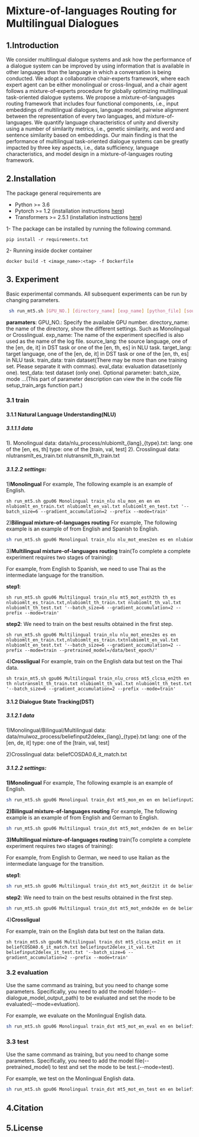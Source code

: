 
# Mixture-of-languages Routing for Multilingual Dialogues

## 1.Introduction
 We consider multilingual dialogue systems and ask how the performance of a dialogue system can be improved by using information that is available in other languages than the language in which a conversation is being conducted. We adopt a collaborative chair-experts framework, where each expert agent can be either monolingual or cross-lingual, and a chair agent follows a mixture-of-experts procedure for globally optimizing multilingual task-oriented dialogue systems. We propose a mixture-of-languages routing framework that includes four functional components, i.e., input embeddings of multilingual dialogues, language model, pairwise alignment between the representation of every two languages, and mixture-of-languages.
 We quantify language characteristics of unity and diversity using a number of similarity metrics, i.e., genetic similarity, and word and sentence similarity based on embeddings. Our main finding is that the performance of multilingual task-oriented dialogue systems can be greatly impacted by three key aspects, i.e., data sufficiency, language
characteristics, and model design in a mixture-of-languages routing framework.

## 2.Installation

The package general requirements are

- Python >= 3.6
- Pytorch >= 1.2 (installation instructions [here](https://pytorch.org/))
- Transformers >= 2.5.1 (installation instructions [here](https://huggingface.co/transformers/))

1- The package can be installed by running the following command.  

```pip install -r requirements.txt```

2- Running inside docker container

```
docker build -t <image_name>:<tag> -f Dockerfile
```


## 3. Experiment
Basic experimental commands. All subsequent experiments can be run by changing parameters.

 ```bash
  sh run_mt5.sh [GPU_NO.] [directory_name] [exp_name] [python_file] [source_lang] [target_lang] [train_data][eval_data][test_name]'[Optional parameter]'
 ```

**paramaters**:
GPU_NO.: Specify the available GPU number.
directory_name: the name of the directory, show the different settings. Such as Monolingual or Crosslingual.
exp_name: The name of the experiment specified is also used as the name of the log file.
source_lang: the source language, one of the [en, de, it] in DST task or one of the [en, th, es] in NLU task.
target_lang: target language, one of the [en, de, it] in DST task or one of the [en, th, es] in NLU task.
train_data: train dataset(There may be more than one training set. Please separate it with commas).
eval_data: evaluation dataset(only one).
test_data: test dataset (only one).
Optional parameter: batch_size, mode ...(This part of parameter description can view the in the code file setup_train_args function part.)


### 3.1 train

#### 3.1.1 Natural Language Understanding(NLU)

##### 3.1.1.1 data
1). Monolingual data:
      data/nlu_process/nlubiomlt_{lang}_{type}.txt: 
      lang: one of the [en, es, th]
      type: one of the [train, val, test]
2). Crosslingual data:
    nlutransmlt_es_train.txt
    nlutransmlt_th_train.txt
##### 3.1.2.2 settings:
1)**Monolingual**
For example, The following example is an example of English.

```
sh run_mt5.sh gpu06 Monolingual train_nlu nlu_mon_en en en nlubiomlt_en_train.txt nlubiomlt_en_val.txt nlubiomlt_en_test.txt '--batch_size=6 --gradient_accumulation=2 --prefix --mode=train'
```

2)**Bilingual mixture-of-languages routing**
For example, The following example is an example of from English and Spanish to English.

```bash
sh run_mt5.sh gpu06 Monolingual train_nlu nlu_mot_enes2en es en nlubiomlt_en_train.txt,nlubiomlt_es_train.txt nlubiomlt_en_val.txt nlubiomlt_en_test.txt '--batch_size=6 --gradient_accumulation=2 --prefix --mode=train'
```
3)**Multilingual mixture-of-languages routing**
 train(To complete a complete experiment requires two stages of training):

For example, from English to Spanish, we need to use Thai as the intermediate language for the transition.


**step1**:
 ```
 sh run_mt5.sh gpu06 Multilingual train_nlu mt5_mot_esth2th th es nlubiomlt_es_train.txt,nlubiomlt_th_train.txt nlubiomlt_th_val.txt nlubiomlt_th_test.txt '--batch_size=6 --gradient_accumulation=2 --prefix --mode=train'
 ```
**step2**:
We need to train on the best results obtained in the first step.
```
sh run_mt5.sh gpu06 Multilingual train_nlu nlu_mot_enes2es es en nlubiomlt_en_train.txt,nlubiomlt_es_train.txtnlubiomlt_en_val.txt nlubiomlt_en_test.txt '--batch_size=6 --gradient_accumulation=2 --prefix --mode=train --pretrained_model=/data/best_epoch/'
```

4)**Crossligual**
For example, train on the English data but test on the Thai data.
 ```
 sh train_mt5.sh gpu06 Multilingual train_nlu_cross mt5_clcsa_en2th en th nlutransmlt_th_train.txt nlubiomlt_th_val.txt nlubiomlt_th_test.txt '--batch_size=6 --gradient_accumulation=2 --prefix --mode=train'
 ```

#### 3.1.2 Dialogue State Tracking(DST)


##### 3.1.2.1 data
1)Monolingual/Bilingual/Multilingual data:
 data/mulwoz_process/beliefinput2delex_{lang}_{type}.txt
 lang: one of the [en, de, it]
 type: one of the [train, val, test]

2)Crosslingual data:
  beliefCOSDA0.6_it_match.txt

##### 3.1.2.2 settings:
**1)Monolingual**
For example, The following example is an example of English.

```bash
sh run_mt5.sh gpu06 Monolingual train_dst mt5_mon_en en en beliefinput2delex_en_train.txt beliefinput2delex_en_val.txt beliefinput2delex_en_test.txt '--batch_size=6 --gradient_accumulation=2 --prefix --mode=train'
```
**2)Bilingual mixture-of-languages routing**
For example, The following example is an example of from English and German to English.

```bash
sh run_mt5.sh gpu06 Multilingual train_dst mt5_mot_ende2en de en beliefinput2delex_en_train.txt,beliefinput2delex_de_train.txt beliefinput2delex_en_val.txt beliefinput2delex_en_test.txt '--batch_size=6 --gradient_accumulation=2 --prefix --mode=train'
```
**3)Multilingual mixture-of-languages routing**
 train(To complete a complete experiment requires two stages of training):

For example, from English to German, we need to use Italian as the intermediate language for the transition.


**step1**:
 ```bash
 sh run_mt5.sh gpu06 Multilingual train_dst mt5_mot_deit2it it de beliefinput2delex_de_train.txt,beliefinput2delex_it_train.txt beliefinput2delex_it_val.txt beliefinput2delex_it_test.txt '--batch_size=6 --gradient_accumulation=2 --prefix --mode=train'
 ```
**step2**:
We need to train on the best results obtained in the first step.
```bash
sh run_mt5.sh gpu06 Multilingual train_dst mt5_mot_ende2de en de beliefinput2delex_en_train.txt,beliefinput2delex_de_train.txt beliefinput2delex_de_val.txt beliefinput2delex_de_test.txt '--batch_size=6 --gradient_accumulation=2 --prefix --mode=train --pretrained_model=/data/best_epoch/'
```
4)**Crossligual**

For example, train on the English data but test on the Italian data.
 ```
 sh train_mt5.sh gpu06 Multilingual train_dst mt5_clcsa_en2it en it beliefCOSDA0.6_it_match.txt beliefinput2delex_it_val.txt beliefinput2delex_it_test.txt '--batch_size=6 --gradient_accumulation=2 --prefix --mode=train'
 ```

### 3.2 evaluation

Use the same command as training, but you need to change some parameters. Specifically, you need to add the model folder(--dialogue_model_output_path) to be evaluated and set the mode to be evaluated(--mode=evluation).

For example, we evaluate on the Monlingual English data.
```bash
sh run_mt5.sh gpu06 Monolingual train_dst mt5_mot_en_eval en en beliefinput2delex_en_train.txt beliefinput2delex_en_val.txt beliefinput2delex_en_test.txt '--batch_size=6 --gradient_accumulation=2 --prefix --mode=evluation --dialogue_model_output_path=model/mon_en_model/'
```
### 3.3 test

Use the same command as training, but you need to change some parameters. Specifically, you need to add the model file(--pretrained_model) to test and set the mode to be test.(--mode=test).

For example, we test on the Monlingual English data.
```bash
sh run_mt5.sh gpu06 Monolingual train_dst mt5_mot_en_test en en beliefinput2delex_en_train.txt beliefinput2delex_en_val.txt beliefinput2delex_en_test.txt '--batch_size=6 --gradient_accumulation=2 --prefix --mode=test --pretrained_model=model/mon_en_model/model_epoch4/'
```

## 4.Citation

## 5.License